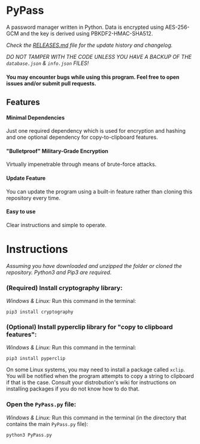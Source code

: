 # PyPass
A password manager written in Python. Data is encrypted using AES-256-GCM and the key is derived using PBKDF2-HMAC-SHA512.

_Check the [RELEASES.md](https://github.com/BetaLost/PyPass/blob/master/RELEASES.md) file for the update history and changelog._

_DO NOT TAMPER WITH THE CODE UNLESS YOU HAVE A BACKUP OF THE `database.json` & `info.json` FILES!_

#### You may encounter bugs while using this program. Feel free to open issues and/or submit pull requests.

## Features
  #### Minimal Dependencies
  Just one required dependency which is used for encryption and hashing and one optional dependency for copy-to-clipboard features.
  
  #### "Bulletproof" Military-Grade Encryption
  Virtually impenetrable through means of brute-force attacks.
  
  #### Update Feature
  You can update the program using a built-in feature rather than cloning this repository every time.
  
  #### Easy to use
  Clear instructions and simple to operate.

# Instructions
_Assuming you have downloaded and unzipped the folder or cloned the repository. Python3 and Pip3 are required._

 ### (Required) Install cryptography library:
 _Windows & Linux:_ Run this command in the terminal: 
 ```
 pip3 install cryptography
 ```
 ### (Optional) Install pyperclip library for "copy to clipboard features":
 _Windows & Linux:_ Run this command in the terminal: 
 ```
 pip3 install pyperclip
 ```
 On some Linux systems, you may need to install a package called `xclip`. You will be notified when the program attempts to copy a string to clipboard if that is the case. Consult your distrobution's wiki for instructions on installing packages if you do not know how to do that.
 
 ### Open the `PyPass.py` file:
 _Windows & Linux:_ Run this command in the terminal (in the directory that contains the main `PyPass.py` file): 
 ```
 python3 PyPass.py
 ```
